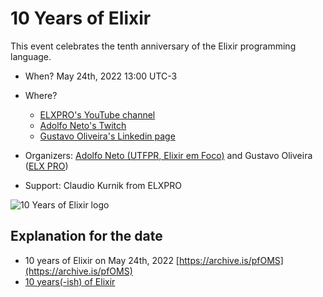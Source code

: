 # 10 Years of Elixir

This event celebrates the tenth anniversary of the Elixir programming language.

- When? May 24th, 2022 13:00 UTC-3
- Where? 
   -  [ELXPRO's YouTube channel](https://www.youtube.com/watch?v=xqT7vjw-3bg)
   -  [Adolfo Neto's Twitch](https://www.twitch.tv/adolfont)
   -  [Gustavo Oliveira's Linkedin page](https://www.linkedin.com/video/event/urn:li:ugcPost:6932777994209869824/)
   
- Organizers: [Adolfo Neto (UTFPR, Elixir em Foco)](http://adolfont.github.io/about/developer/) and Gustavo Oliveira ([ELX PRO](https://www.elxpro.com/))
- Support: Claudio Kurnik from ELXPRO
 
![10 Years of Elixir logo](https://user-images.githubusercontent.com/79562/168623495-c3a0d6e0-15a5-489d-90c8-a4fd48f1bd41.jpeg)


## Explanation for the date 
- 10 years of Elixir on May 24th, 2022 [https://archive.is/pfOMS](https://archive.is/pfOMS)
- [10 years(-ish) of Elixir](https://dashbit.co/blog/ten-years-ish-of-elixir)

